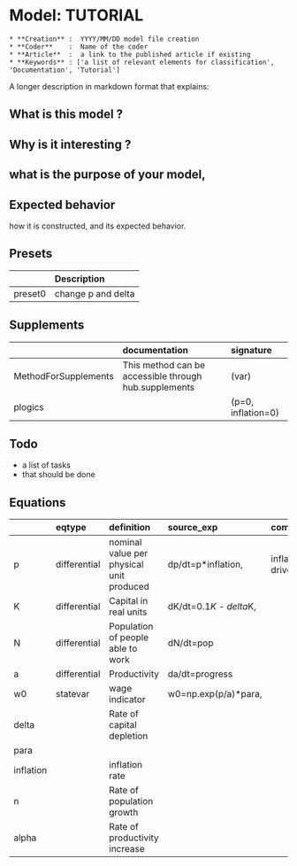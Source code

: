 # Model: TUTORIAL


    * **Creation** :  YYYY/MM/DD model file creation
    * **Coder**    :  Name of the coder
    * **Article**  :  a link to the published article if existing
    * **Keywords** : ['a list of relevant elements for classification', 'Documentation', 'Tutorial']
    
A longer description in markdown format that explains: 
## What is this model ?
## Why is it interesting ? 
## what is the purpose of your model,
## Expected behavior
how it is constructed, and its expected behavior.


## Presets
|         | Description        |
|:--------|:-------------------|
| preset0 | change p and delta |
## Supplements
|                      | documentation                                         | signature          |
|:---------------------|:------------------------------------------------------|:-------------------|
| MethodForSupplements | This method can be accessible through hub.supplements | (var)              |
| plogics              |                                                       | (p=0, inflation=0) |
## Todo
* a list of tasks
* that should be done

## Equations
|           | eqtype       | definition                               | source_exp             | com              |
|:----------|:-------------|:-----------------------------------------|:-----------------------|:-----------------|
| p         | differential | nominal value per physical unit produced | dp/dt=p*inflation,     | inflation driven |
| K         | differential | Capital in real units                    | dK/dt=0.1*K - delta*K, |                  |
| N         | differential | Population of people able to work        | dN/dt=pop              |                  |
| a         | differential | Productivity                             | da/dt=progress         |                  |
| w0        | statevar     | wage indicator                           | w0=np.exp(p/a)*para,   |                  |
| delta     |              | Rate of capital depletion                |                        |                  |
| para      |              |                                          |                        |                  |
| inflation |              | inflation rate                           |                        |                  |
| n         |              | Rate of population growth                |                        |                  |
| alpha     |              | Rate of productivity increase            |                        |                  |